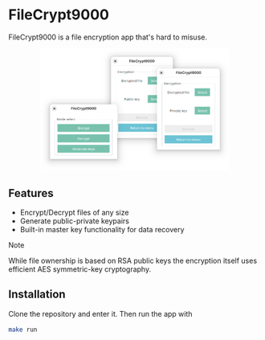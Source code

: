 # FileCrypt9000
FileCrypt9000 is a file encryption app that's hard to misuse.

<p align="center">
  <img src="/docs/resources/screenshot.png" width="75%">
</p>

## Features
- Encrypt/Decrypt files of any size
- Generate public-private keypairs
- Built-in master key functionality for data recovery

> [!NOTE]
> While file ownership is based on RSA public keys the encryption itself uses efficient AES symmetric-key cryptography.

## Installation
Clone the repository and enter it. Then run the app with
```bash
make run
```

